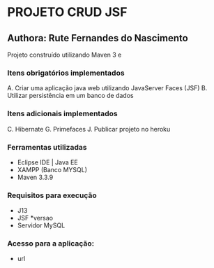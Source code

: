 # PROJETO CRUD JSF
## Authora: Rute Fernandes do Nascimento
Projeto construído utilizando Maven 3 e

### Itens obrigatórios implementados 
A. Criar uma aplicação java web utilizando JavaServer Faces (JSF)
B. Utilizar persistência em um banco de dados 

### Itens adicionais implementados
C. Hibernate 
G. Primefaces
J. Publicar projeto no heroku

### Ferramentas utilizadas
- Eclipse IDE | Java EE
- XAMPP (Banco MYSQL)
- Maven 3.3.9

### Requisitos para execução
- J13
- JSF *versao
- Servidor MySQL

### Acesso para a aplicação:
- url
